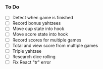 ### To Do
- [ ] Detect when game is finished
- [ ] Record bonus yahtzees
- [ ] Move cup state into hook
- [ ] Move score state into hook
- [ ] Record scores for multiple games
- [ ] Total and view score from multiple games
- [ ] Triple yahtzee
- [ ] Research dice rolling
- [ ] Fix React "tr" error
